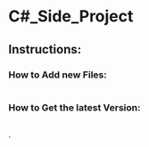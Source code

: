 # C#_Side_Project

## Instructions: 
### How to Add new Files:
```

```
### How to Get the latest Version:
```

```
.
